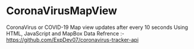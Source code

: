 # CoronaVirusMapView
CoronaVirus or COVID-19 Map view updates after every 10 seconds Using HTML, JavaScript and MapBox
Data Refrence :- https://github.com/ExpDev07/coronavirus-tracker-api
